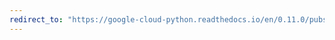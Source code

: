 ```yaml
---
redirect_to: "https://google-cloud-python.readthedocs.io/en/0.11.0/pubsub-subscription.html"
---
```

